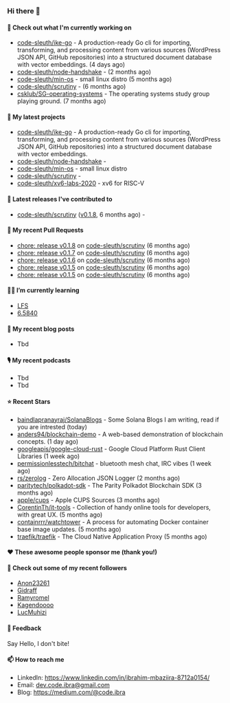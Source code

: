 

### Hi there 👋

#### 👷 Check out what I'm currently working on

- [code-sleuth/ike-go](https://github.com/code-sleuth/ike-go) - A production-ready Go cli for importing, transforming, and processing content from various sources (WordPress JSON API, GitHub repositories) into a structured document database with vector embeddings. (4 days ago)
- [code-sleuth/node-handshake](https://github.com/code-sleuth/node-handshake) -  (2 months ago)
- [code-sleuth/min-os](https://github.com/code-sleuth/min-os) - small linux distro (5 months ago)
- [code-sleuth/scrutiny](https://github.com/code-sleuth/scrutiny) -  (6 months ago)
- [csklub/SG-operating-systems](https://github.com/csklub/SG-operating-systems) - The operating systems study group playing ground. (7 months ago)

#### 🌱 My latest projects

- [code-sleuth/ike-go](https://github.com/code-sleuth/ike-go) - A production-ready Go cli for importing, transforming, and processing content from various sources (WordPress JSON API, GitHub repositories) into a structured document database with vector embeddings.
- [code-sleuth/node-handshake](https://github.com/code-sleuth/node-handshake) - 
- [code-sleuth/min-os](https://github.com/code-sleuth/min-os) - small linux distro
- [code-sleuth/scrutiny](https://github.com/code-sleuth/scrutiny) - 
- [code-sleuth/xv6-labs-2020](https://github.com/code-sleuth/xv6-labs-2020) - xv6 for RISC-V 

#### 🔭 Latest releases I've contributed to

- [code-sleuth/scrutiny](https://github.com/code-sleuth/scrutiny) ([v0.1.8](https://github.com/code-sleuth/scrutiny/releases/tag/v0.1.8), 6 months ago) - 

#### 🔨 My recent Pull Requests

- [chore: release v0.1.8](https://github.com/code-sleuth/scrutiny/pull/14) on [code-sleuth/scrutiny](https://github.com/code-sleuth/scrutiny) (6 months ago)
- [chore: release v0.1.7](https://github.com/code-sleuth/scrutiny/pull/13) on [code-sleuth/scrutiny](https://github.com/code-sleuth/scrutiny) (6 months ago)
- [chore: release v0.1.6](https://github.com/code-sleuth/scrutiny/pull/12) on [code-sleuth/scrutiny](https://github.com/code-sleuth/scrutiny) (6 months ago)
- [chore: release v0.1.5](https://github.com/code-sleuth/scrutiny/pull/11) on [code-sleuth/scrutiny](https://github.com/code-sleuth/scrutiny) (6 months ago)
- [chore: release v0.1.5](https://github.com/code-sleuth/scrutiny/pull/10) on [code-sleuth/scrutiny](https://github.com/code-sleuth/scrutiny) (6 months ago)

#### 🌱📖 I’m currently learning
- [LFS](https://www.linuxfromscratch.org/lfs/)
- [6.5840](http://nil.csail.mit.edu/6.5840/2024/)

#### 📜 My recent blog posts
- Tbd

#### 🎙️ My recent podcasts
- Tbd
- Tbd

#### ⭐ Recent Stars

- [baindlapranayraj/SolanaBlogs](https://github.com/baindlapranayraj/SolanaBlogs) - Some Solana Blogs I am writing, read if you are intrested (today)
- [anders94/blockchain-demo](https://github.com/anders94/blockchain-demo) - A web-based demonstration of blockchain concepts. (1 day ago)
- [googleapis/google-cloud-rust](https://github.com/googleapis/google-cloud-rust) - Google Cloud Platform Rust Client Libraries (1 week ago)
- [permissionlesstech/bitchat](https://github.com/permissionlesstech/bitchat) - bluetooth mesh chat, IRC vibes (1 week ago)
- [rs/zerolog](https://github.com/rs/zerolog) - Zero Allocation JSON Logger (2 months ago)
- [paritytech/polkadot-sdk](https://github.com/paritytech/polkadot-sdk) - The Parity Polkadot Blockchain SDK (3 months ago)
- [apple/cups](https://github.com/apple/cups) - Apple CUPS Sources (3 months ago)
- [CorentinTh/it-tools](https://github.com/CorentinTh/it-tools) - Collection of handy online tools for developers, with great UX.  (5 months ago)
- [containrrr/watchtower](https://github.com/containrrr/watchtower) - A process for automating Docker container base image updates.  (5 months ago)
- [traefik/traefik](https://github.com/traefik/traefik) - The Cloud Native Application Proxy (5 months ago)

#### ❤️ These awesome people sponsor me (thank you!)


#### 👯 Check out some of my recent followers

- [Anon23261](https://github.com/Anon23261)
- [Gidraff](https://github.com/Gidraff)
- [Ramyromel](https://github.com/Ramyromel)
- [Kagendoooo](https://github.com/Kagendoooo)
- [LucMuhizi](https://github.com/LucMuhizi)

#### 💬 Feedback

Say Hello, I don't bite!

#### 📫 How to reach me

- LinkedIn: https://www.linkedin.com/in/ibrahim-mbaziira-8712a0154/
- Email: dev.code.ibra@gmail.com
- Blog: https://medium.com/@code.ibra



